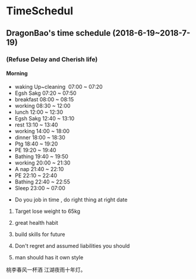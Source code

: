 # TimeSchedul
## DragonBao's time schedule (2018-6-19~2018-7-19)
### (Refuse Delay and Cherish life)
#### Morning
- waking Up~cleaning&nbsp;&nbsp;07:00 ~ 07:20
- Egsh Sakg           07:20 ~ 07:50
- breakfast           08:00 ~ 08:15
- working             08:30 ~ 12:00
- lunch               12:00 ~ 12:30
- Egsh Sakg           12:40 ~ 13:10
- rest                13:10 ~ 13:40
- working             14:00 ~ 18:00
- dinner              18:00 ~ 18:30
- Ptg                 18:40 ~ 19:20
- PE                  19:20 ~ 19:40
- Bathing             19:40 ~ 19:50
- working             20:00 ~ 21:30
- A nap               21:40 ~ 22:10
- PE                  22:10 ~ 22:40
- Bathing             22:40 ~ 22:55
- Sleep               23:00 ~ 07:00

* Do you job in time , do right thing at right date

1. Target lose weight to 65kg

2. great health habit

3. build skills for future 

4. Don't regret and assumed liabilities you should 

5. man should has it own style

桃李春风一杯酒 江湖夜雨十年灯。
